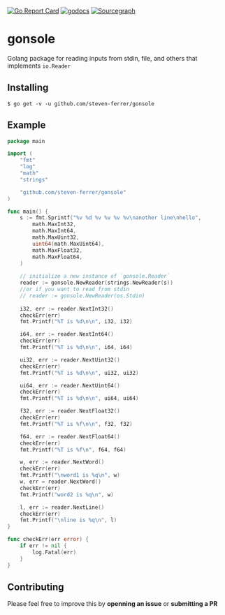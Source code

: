 [![Go Report Card](https://goreportcard.com/badge/github.com/steven-ferrer/gonsole)](https://goreportcard.com/report/github.com/steven-ferrer/gonsole) [![godocs](https://godoc.org/github.com/steven-ferrer/gonsole?status.svg)](https://godoc.org/github.com/steven-ferrer/gonsole) 
[![Sourcegraph](https://sourcegraph.com/github.com/steven-ferrer/gonsole/-/badge.svg)](https://sourcegraph.com/github.com//steven-ferrer/gonsole?badge)
# gonsole
Golang package for reading inputs from stdin, file, and others that implements `io.Reader`

## Installing

`$ go get -v -u github.com/steven-ferrer/gonsole `

## Example

```go
package main

import (
    "fmt"
    "log"
    "math"
    "strings"

    "github.com/steven-ferrer/gonsole"
)

func main() {
    s := fmt.Sprintf("%v %d %v %v %v %v\nanother line\nhello",
        math.MaxInt32,
        math.MaxInt64,
        math.MaxUint32,
        uint64(math.MaxUint64),
        math.MaxFloat32,
        math.MaxFloat64,
    )
    
    // initialize a new instance of `gonsole.Reader`
    reader := gonsole.NewReader(strings.NewReader(s))
    //or if you want to read from stdin
    // reader := gonsole.NewReader(os.Stdin)
    
    i32, err := reader.NextInt32()
    checkErr(err)
    fmt.Printf("%T is %d\n\n", i32, i32)

    i64, err := reader.NextInt64()
    checkErr(err)
    fmt.Printf("%T is %d\n\n", i64, i64)

    ui32, err := reader.NextUint32()
    checkErr(err)
    fmt.Printf("%T is %d\n\n", ui32, ui32)

    ui64, err := reader.NextUint64()
    checkErr(err)
    fmt.Printf("%T is %d\n\n", ui64, ui64)

    f32, err := reader.NextFloat32()
    checkErr(err)
    fmt.Printf("%T is %f\n\n", f32, f32)

    f64, err := reader.NextFloat64()
    checkErr(err)
    fmt.Printf("%T is %f\n", f64, f64)

    w, err := reader.NextWord()
    checkErr(err)
    fmt.Printf("\nword1 is %q\n", w)
    w, err = reader.NextWord()
    checkErr(err)
    fmt.Printf("word2 is %q\n", w)

    l, err := reader.NextLine()
    checkErr(err)
    fmt.Printf("\nline is %q\n", l)
}

func checkErr(err error) {
    if err != nil {
        log.Fatal(err)
    }
}
```

## Contributing

Please feel free to improve this by **openning an issue** or **submitting a PR**
